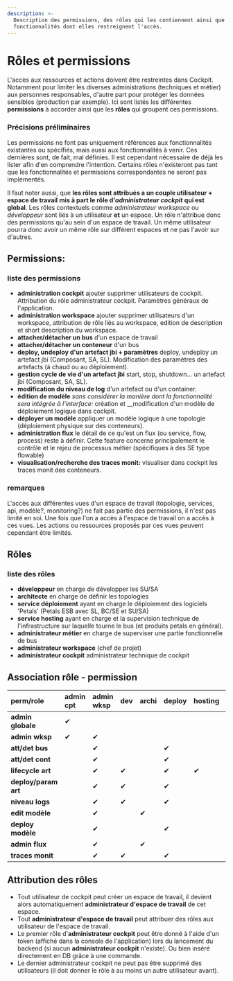 ```yaml
---
description: >-
  Description des permissions, des rôles qui les contiennent ainsi que des
  fonctionnalités dont elles restreignent l'accès.
---
```


# Rôles et permissions

L'accès aux ressources et actions doivent être restreintes dans Cockpit. Notamment pour limiter les diverses administrations \(techniques et métier\) aux personnes responsables, d'autre part pour protéger les données sensibles \(production par exemple\). Ici sont listés les différentes **permissions** à accorder ainsi que les **rôles** qui groupent ces permissions.

### Précisions préliminaires

Les permissions ne font pas uniquement références aux fonctionnalités existantes ou spécifiés, mais aussi aux fonctionnalités à venir. Ces dernières sont, de fait, mal définies. Il est cependant nécessaire de déjà les lister afin d'en comprendre l'intention. Certains rôles n'existeront pas tant que les fonctionnalités et permissions correspondantes ne seront pas implémentés.

Il faut noter aussi, que **les rôles sont attribués a un couple utilisateur + espace de travail** **mis à part le rôle d’**_**administrateur cockpit**_ **qui est global**. Les rôles contextuels comme _administrateur workspace_  ou _développeur_ sont liés à un utilisateur **et** un espace. Un rôle n'attribue donc des permissions qu'au sein d'un espace de travail. Un même utilisateur pourra donc avoir un même rôle sur différent espaces et ne pas l'avoir sur d'autres.

## Permissions:

### liste des permissions

* **administration cockpit** ajouter supprimer utilisateurs de cockpit. Attribution du rôle administrateur cockpit. Paramètres généraux de l'application.
* **administration workspace** ajouter supprimer utilisateurs d'un workspace, attribution de rôle liés au workspace, edition de description et short description du workspace.
* **attacher/détacher un bus** d'un espace de travail
* **attacher/détacher un conteneur** d'un bus
* **deploy, undeploy d'un artefact jbi + paramètres** deploy, undeploy un artefact jbi \(Composant, SA, SL\). Modification des paramètres des artefacts \(à chaud ou au déploiement\).
* **gestion cycle de vie d'un artefact jbi** start, stop, shutdown... un artefact jbi \(Composant, SA, SL\).
* **modification du niveau de log** d'un artefact ou d'un container.
* **édition de modèle** _sans considérer la manière dont la fonctionnalité sera intégrée à l'interface:_ création et __modification d'un modèle de déploiement logique dans cockpit.
* **déployer un modèle** appliquer un modèle logique à une topologie \(déploiement physique sur des conteneurs\).
* **administration flux** le détail de ce qu'est un flux \(ou service, flow, process\) reste à définir. Cette feature concerne principalement le contrôle et le rejeu de processus métier \(spécifiques à des SE type flowable\)
* **visualisation/recherche des traces monit:** visualiser dans cockpit les traces monit des conteneurs.

### remarques

L'accès aux différentes vues d'un espace de travail \(topologie, services, api, modèle?, monitoring?\) ne fait pas partie des permissions, il n'est pas limité en soi. Une fois que l'on a accès à l'espace de travail on a accès à ces vues. Les actions ou ressources proposés par ces vues peuvent cependant être limités.

## Rôles

### liste des rôles

* **développeur** en charge de développer les SU/SA
* **architecte** en charge de définir les topologies
* **service déploiement** ayant en charge le déploiement des logiciels 'Petals' \(Petals ESB avec SL, BC/SE et SU/SA\)
* **service hosting** ayant en charge et la supervision technique de l'infrastructure sur laquelle tourne le bus \(et produits petals en général\).
* **administrateur métier** en charge de superviser une partie fonctionnelle de bus
* **administrateur workspace** \(chef de projet\)
* **administrateur cockpit** administrateur technique de cockpit



## Association rôle - permission

| perm/role | admin cpt | admin wksp | dev | archi | deploy | hosting | admin métier |
| :--- | :--- | :--- | :--- | :--- | :--- | :--- | :--- |
| **admin globale** | ✔ |  |  |  |  |  |  |
| **admin wksp** | ✔ | ✔ |  |  |  |  |  |
| **att/det bus** |  | ✔ |  |  | ✔ |  |  |
| **att/det cont** |  | ✔ |  |  | ✔ |  |  |
| **lifecycle art** |  | ✔ | ✔ |  | ✔ | ✔ |  |
| **deploy/param art** |  | ✔ | ✔ |  | ✔ |  |  |
| **niveau logs** |  | ✔ | ✔ |  | ✔ |  | ✔ |
| **edit modèle** |  | ✔ |  | ✔ |  |  |  |
| **deploy modèle** |  | ✔ |  |  | ✔ |  |  |
| **admin flux** |  | ✔ |  | ✔ |  |  | ✔ |
| **traces monit** |  | ✔ | ✔ |  | ✔ |  | ✔ |

## Attribution des rôles

* Tout utilisateur de cockpit peut créer un espace de travail, il devient alors automatiquement **administrateur d'espace de travail** de cet espace. 
* Tout **administrateur d'espace de travail** peut attribuer des rôles aux utilisateur de l'espace de travail.
* Le premier rôle d'**administrateur cockpit**  peut être donné à l'aide d'un token \(affiché dans la console de l'application\) lors du lancement du backend \(si aucun **administrateur cockpit** n'existe\). Ou bien inséré directement en DB grâce à une commande.
* Le dernier administrateur cockpit ne peut pas être supprimé des utilisateurs \(il doit donner le rôle à au moins un autre utilisateur avant\).

